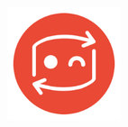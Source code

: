 <!-- TITLE: secRet -->
<!-- SUBTITLE: Reverse Engineering community -->
<img src="/uploads/secret-logo-preview.png" width="200px" style="float:right;position: absolute"/>

# Who we are